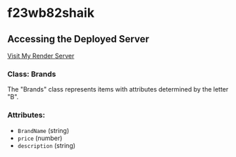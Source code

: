 # f23wb82shaik

## Accessing the Deployed Server

[Visit My Render Server](https://f23wb82shaik.onrender.com/)

### Class: Brands
The "Brands" class represents items with attributes determined by the letter "B".

### Attributes:
- `BrandName` (string)
- `price` (number)
- `description` (string)
